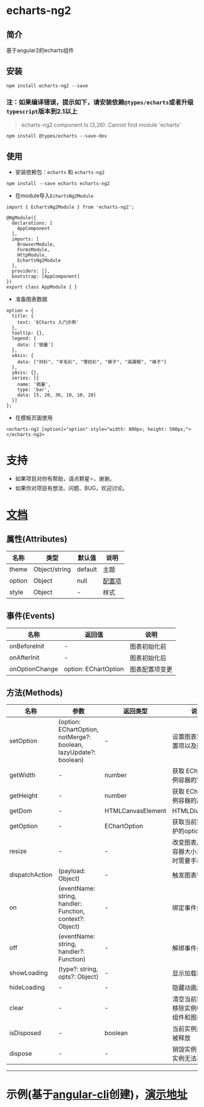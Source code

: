 # echarts-ng2

## 简介
基于angular2的echarts组件

## 安装

```
npm install echarts-ng2 --save
```

### 注：如果编译错误，提示如下，请安装依赖`@types/echarts`或者升级`typescript`版本到2.1以上

> echarts-ng2.component.ts (3,26): Cannot find module 'echarts'

```
npm install @types/echarts --save-dev
```

## 使用
- 安装依赖包：`echarts` 和 `echarts-ng2`

```
npm install --save echarts echarts-ng2
```

- 在module导入`EchartsNg2Module`

```
import { EchartsNg2Module } from 'echarts-ng2';

@NgModule({
  declarations: [
    AppComponent
  ],
  imports: [
    BrowserModule,
    FormsModule,
    HttpModule,
    EchartsNg2Module
  ],
  providers: [],
  bootstrap: [AppComponent]
})
export class AppModule { }
```

- 准备图表数据

```
option = {
  title: {
    text: 'ECharts 入门示例'
  },
  tooltip: {},
  legend: {
    data: ['销量']
  },
  xAxis: {
    data: ["衬衫", "羊毛衫", "雪纺衫", "裤子", "高跟鞋", "袜子"]
  },
  yAxis: {},
  series: [{
    name: '销量',
    type: 'bar',
    data: [5, 20, 36, 10, 10, 20]
  }]
};
```

- 在模板页面使用

```
<echarts-ng2 [option]="option" style="width: 800px; height: 500px;"></echarts-ng2>
```

# 支持

- 如果项目对你有帮助，请点颗星:star:，谢谢。
- 如果你对项目有想法、问题、BUG，欢迎讨论。

# [文档](https://twp0217.github.io/echarts-ng2/#/documentation)

## 属性(Attributes)
名称 | 类型 | 默认值 | 说明
---|---|---|---
theme | Object/string | default | 主题
option | Object | null | [配置项](http://echarts.baidu.com/option.html)
style | Object | - | 样式

## 事件(Events)
名称 | 返回值 | 说明
---|---|---
onBeforeInit | - | 图表初始化前
onAfterInit | - | 图表初始化后
onOptionChange | option: EChartOption | 图表配置项变更

## 方法(Methods)
名称 | 参数 | 返回类型 | 说明
---|---|---|---
setOption | (option: EChartOption, notMerge?: boolean, lazyUpdate?: boolean) | - | 设置图表实例的配置项以及数据
getWidth | - | number | 获取 ECharts 实例容器的宽度
getHeight | - | number | 获取 ECharts 实例容器的高度
getDom | - | HTMLCanvasElement|HTMLDivElement | 获取 ECharts 实例容器的 dom 节点
getOption | - | EChartOption | 获取当前实例中维护的option对象
resize | - | - | 改变图表尺寸，在容器大小发生改变时需要手动调用
dispatchAction | (payload: Object) | - | 触发图表行为
on | (eventName: string, handler: Function, context?: Object) | - | 绑定事件处理函数
off | (eventName: string, handler?: Function) | - | 解绑事件处理函数
showLoading | (type?: string, opts?: Object) | - | 显示加载动画效果
hideLoading | - | - | 隐藏动画加载效果
clear | - | - | 清空当前实例，会移除实例中所有的组件和图表
isDisposed | - | boolean | 当前实例是否已经被释放
dispose | - | - | 销毁实例，销毁后实例无法再被使用

---

# 示例(基于[angular-cli](https://github.com/angular/angular-cli)创建)，[演示地址](https://twp0217.github.io/echarts-ng2/)
